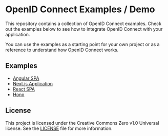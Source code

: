 # OpenID Connect Examples / Demo

This repository contains a collection of OpenID Connect examples. Check out the examples below to see how to integrate OpenID Connect with your application.

You can use the examples as a starting point for your own project or as a reference to understand how OpenID Connect works.

## Examples

- [Angular SPA](./examples/angular-spa/README.md)
- [Next.js Application](./examples/nextjs-app/README.md)
- [React SPA](./examples/react-spa/README.md)
- [Hono](./examples/hono/README.md)

## License

This project is licensed under the Creative Commons Zero v1.0 Universal license. See the [LICENSE](./LICENSE) file for more information.
